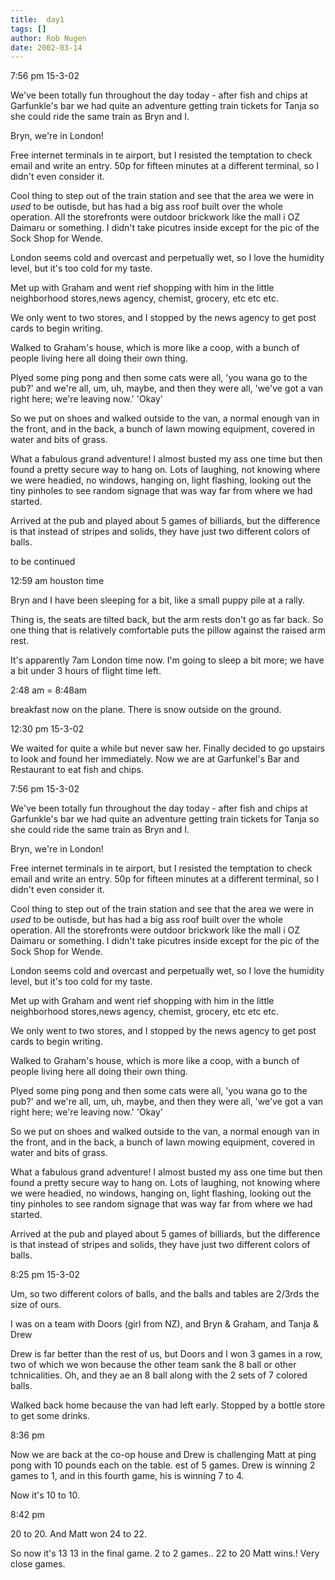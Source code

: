 ```yaml
---
title:  day1
tags: []
author: Rob Nugen
date: 2002-03-14
---
```



<p class=date>7:56 pm 15-3-02</p>

<p>We've been totally fun throughout the day today - after fish and chips at Garfunkle's bar we had quite an adventure getting train tickets for Tanja so she could ride the same train as Bryn and I.</p>

<p>Bryn, we're in London!</p>

<p>Free internet terminals in te airport, but I resisted the temptation to check email and write an entry.  50p for fifteen minutes at a different terminal, so I didn't even consider it.</p>

<p>Cool thing to step out of the train station and see that the area we were in <em>used</em> to be outisde, but has had a big ass roof built over the whole operation.  All the storefronts were outdoor brickwork like the mall i OZ Daimaru or something.  I didn't take picutres inside except for the pic of the Sock Shop for Wende.</p>

<p>London seems cold and overcast and perpetually wet, so I love the humidity level, but it's too cold for my taste.</p>

<p>Met up with Graham and went rief shopping with him in the little neighborhood stores,news agency, chemist, grocery, etc etc etc.</p>

<p>We only went to two stores, and I stopped by the news agency to get post cards to begin writing.</p>

<p>Walked to Graham's house, which is more like a coop, with a bunch of people living here all doing their own thing.</p>

<p>Plyed some ping pong and then some cats were all, 'you wana go to the pub?' and we're all, um, uh, maybe, and then they were all, 'we've got a van right here; we're leaving now.'   'Okay'</p>

<p>So we put on shoes and walked outside to the van, a normal enough van in the front, and in the back, a bunch of lawn mowing equipment, covered in water and bits of grass.</p>

<p>What a fabulous grand adventure!  I almost busted my ass one time but then found a pretty secure way to hang on.  Lots of laughing, not knowing where we were headied, no windows, hanging on, light flashing, looking out the tiny pinholes to see random signage that was way far from where we had started.</p>

<p>Arrived at the pub and played about 5 games of billiards, but the difference is that instead of stripes and solids, they have just two different colors of balls.</p>

to be continued<p class=date>12:59 am houston time</p>

<p>Bryn and I have been sleeping for a bit, like a small puppy pile at a rally.</p>

<p>Thing is, the seats are tilted back, but the arm rests don't go as far back.  So one thing that is relatively comfortable puts the pillow against the raised arm rest.</p>

<p>It's apparently 7am London time now.  I'm going to sleep a bit more; we have a bit under 3 hours of flight time left.</p>

<p class=date>2:48 am = 8:48am</p>

<p>breakfast now on the plane.  There is snow outside on the ground.</p>

<p class=date>12:30 pm 15-3-02</p>

<p>We waited for quite a while but never saw her.  Finally decided to go upstairs to look and found her immediately.  Now we are at Garfunkel's Bar and Restaurant to eat fish and chips.</p>

<p class=date>7:56 pm 15-3-02</p>

<p>We've been totally fun throughout the day today - after fish and chips at Garfunkle's bar we had quite an adventure getting train tickets for Tanja so she could ride the same train as Bryn and I.</p>

<p>Bryn, we're in London!</p>

<p>Free internet terminals in te airport, but I resisted the temptation to check email and write an entry.  50p for fifteen minutes at a different terminal, so I didn't even consider it.</p>

<p>Cool thing to step out of the train station and see that the area we were in <em>used</em> to be outisde, but has had a big ass roof built over the whole operation.  All the storefronts were outdoor brickwork like the mall i OZ Daimaru or something.  I didn't take picutres inside except for the pic of the Sock Shop for Wende.</p>

<p>London seems cold and overcast and perpetually wet, so I love the humidity level, but it's too cold for my taste.</p>

<p>Met up with Graham and went rief shopping with him in the little neighborhood stores,news agency, chemist, grocery, etc etc etc.</p>

<p>We only went to two stores, and I stopped by the news agency to get post cards to begin writing.</p>

<p>Walked to Graham's house, which is more like a coop, with a bunch of people living here all doing their own thing.</p>

<p>Plyed some ping pong and then some cats were all, 'you wana go to the pub?' and we're all, um, uh, maybe, and then they were all, 'we've got a van right here; we're leaving now.'   'Okay'</p>

<p>So we put on shoes and walked outside to the van, a normal enough van in the front, and in the back, a bunch of lawn mowing equipment, covered in water and bits of grass.</p>

<p>What a fabulous grand adventure!  I almost busted my ass one time but then found a pretty secure way to hang on.  Lots of laughing, not knowing where we were headied, no windows, hanging on, light flashing, looking out the tiny pinholes to see random signage that was way far from where we had started.</p>

<p>Arrived at the pub and played about 5 games of billiards, but the difference is that instead of stripes and solids, they have just two different colors of balls.</p>

<p class=date>8:25 pm 15-3-02</p>

<p>Um, so two different colors of balls, and the balls and tables are 2/3rds the size of ours.</p>

<p>I was on a team with Doors (girl from NZ), and Bryn & Graham, and Tanja & Drew</p>

<p> Drew is far better than the rest of us, but Doors and I won 3 games in a row, two of which we won because the other team sank the 8 ball or other tchnicalities.  Oh, and they ae an 8 ball along with the 2 sets of 7 colored balls.</p>

<p>Walked back home because the van had left early.  Stopped by a bottle store to get some drinks.</p>

<p class=date>8:36 pm</p>

<p>Now we are back at the co-op house and Drew is challenging Matt at ping pong with 10 pounds each on the table.  est of 5 games.  Drew is winning 2 games to 1, and in this fourth game, his is winning 7 to 4.</p>

<p>Now it's 10 to 10.</p>

<p class=date>8:42 pm</p>

<p>20 to 20.  And Matt won  24 to 22.</p>

<p>So now it's 13 13 in the final game.  2 to 2 games..  22 to 20 Matt wins.!   Very close games.</p>

<p>
